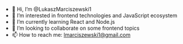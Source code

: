 - 👋 Hi, I’m @LukaszMarciszewski1
- 👀 I’m interested in frontend technologies and JavaScript ecosystem
- 🌱 I’m currently learning React and Node.js
- 💞️ I’m looking to collaborate on some frontend topics
- 📫 How to reach me: lmarciszewski1@gmail.com

<!---
LukaszMarciszewski1/LukaszMarciszewski1 is a ✨ special ✨ repository because its `README.md` (this file) appears on your GitHub profile.
You can click the Preview link to take a look at your changes.
--->
